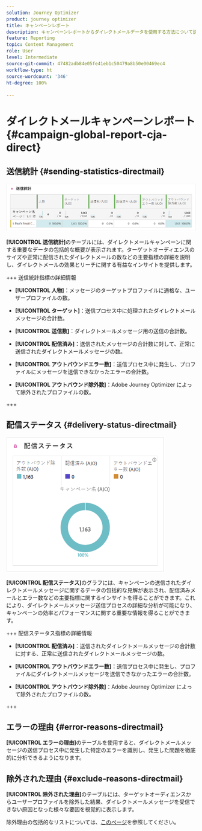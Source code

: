 ```yaml
---
solution: Journey Optimizer
product: journey optimizer
title: キャンペーンレポート
description: キャンペーンレポートからダイレクトメールデータを使用する方法について説明します
feature: Reporting
topic: Content Management
role: User
level: Intermediate
source-git-commit: 47482adb84e05fe41eb1c50479a8b50e00469ec4
workflow-type: ht
source-wordcount: '346'
ht-degree: 100%

---
```


# ダイレクトメールキャンペーンレポート {#campaign-global-report-cja-direct}

## 送信統計 {#sending-statistics-directmail}

![](assets/cja-direct-sending-stat.png)

**[!UICONTROL 送信統計]**&#x200B;のテーブルには、ダイレクトメールキャンペーンに関する重要なデータの包括的な概要が表示されます。ターゲットオーディエンスのサイズや正常に配信されたダイレクトメールの数などの主要指標の詳細を説明し、ダイレクトメールの効果とリーチに関する有益なインサイトを提供します。

+++ 送信統計指標の詳細情報

* **[!UICONTROL 人物]**：メッセージのターゲットプロファイルに適格な、ユーザープロファイルの数。

* **[!UICONTROL ターゲット]**：送信プロセス中に処理されたダイレクトメールメッセージの合計数。

* **[!UICONTROL 送信数]**：ダイレクトメールメッセージ用の送信の合計数。

* **[!UICONTROL 配信済み]**：送信されたメッセージの合計数に対して、正常に送信されたダイレクトメールメッセージの数。

* **[!UICONTROL アウトバウンドエラー数]**：送信プロセス中に発生し、プロファイルにメッセージを送信できなかったエラーの合計数。

* **[!UICONTROL アウトバウンド除外数]**：Adobe Journey Optimizer によって除外されたプロファイルの数。

+++

## 配信ステータス {#delivery-status-directmail}

![](assets/cja-direct-delivery-status.png)

**[!UICONTROL 配信ステータス]**&#x200B;のグラフには、キャンペーンの送信されたダイレクトメールメッセージに関するデータの包括的な見解が表示され、配信済みメールとエラー数などの主要指標に関するインサイトを得ることができます。これにより、ダイレクトメールメッセージ送信プロセスの詳細な分析が可能になり、キャンペーンの効率とパフォーマンスに関する重要な情報を得ることができます。

+++ 配信ステータス指標の詳細情報

* **[!UICONTROL 配信済み]**：送信されたダイレクトメールメッセージの合計数に対する、正常に送信されたダイレクトメールメッセージの数。

* **[!UICONTROL アウトバウンドエラー数]**：送信プロセス中に発生し、プロファイルにダイレクトメールメッセージを送信できなかったエラーの合計数。

* **[!UICONTROL アウトバウンド除外数]**：Adobe Journey Optimizer によって除外されたプロファイルの数。

+++

## エラーの理由 {#error-reasons-directmail}

**[!UICONTROL エラーの理由]**&#x200B;のテーブルを使用すると、ダイレクトメールメッセージの送信プロセス中に発生した特定のエラーを識別し、発生した問題を徹底的に分析できるようになります。

## 除外された理由 {#exclude-reasons-directmail}

[](assets/cja-direct-excluded.png)

**[!UICONTROL 除外された理由]**&#x200B;のテーブルには、ターゲットオーディエンスからユーザープロファイルを除外した結果、ダイレクトメールメッセージを受信できない原因となった様々な要因を視覚的に表示します。

除外理由の包括的なリストについては、[このページ](exclusion-list.md)を参照してください。
